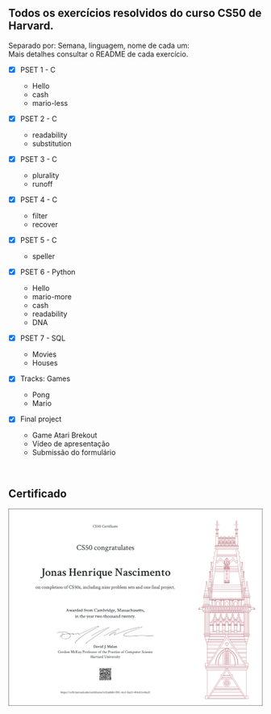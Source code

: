 
## Todos os exercícios resolvidos do curso CS50 de Harvard.

Separado por: Semana, linguagem, nome de cada um: <br/>
Mais detalhes consultar o README de cada exercício.
<br/>

- [x] PSET 1 - C
    * Hello
    * cash
    * mario-less

- [x] PSET 2 - C
    * readability
    * substitution

- [x] PSET 3 - C
    * plurality
    * runoff

- [x] PSET 4 - C
    * filter
    * recover

- [x] PSET 5 - C
    * speller

- [x] PSET 6 - Python
    * Hello
    * mario-more
    * cash
    * readability
    * DNA

- [x] PSET 7 - SQL
    * Movies
    * Houses

- [x] Tracks: Games
    * Pong
    * Mario


- [x] Final project
    * Game Atari Brekout
    * Vídeo de apresentação
    * Submissão do formulário

<br/>

## Certificado

![](CS50x_Certificate.png)